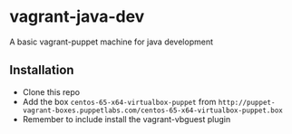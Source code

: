 vagrant-java-dev
================

A basic vagrant-puppet machine for java development

## Installation

<ul>
	<li>Clone this repo</li>
  <li>Add the box <code>centos-65-x64-virtualbox-puppet</code> from <code>http://puppet-vagrant-boxes.puppetlabs.com/centos-65-x64-virtualbox-puppet.box</code></li>
  <li>Remember to include install the vagrant-vbguest plugin</li>
</ul>
